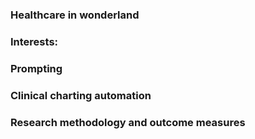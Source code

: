 ### Healthcare in wonderland

### Interests:

### Prompting
### Clinical charting automation
### Research methodology and outcome measures
    
<!--
**Evidentful/evidentful** is a ✨ _special_ ✨ repository because its `README.md` (this file) appears on your GitHub profile.


